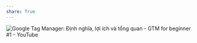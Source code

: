 ```yaml
---
share: True
---
```

![Google Tag Manager: Định nghĩa, lợi ích và tổng quan - GTM for beginner #1 - YouTube](https://youtu.be/ZL5TFDA578A)